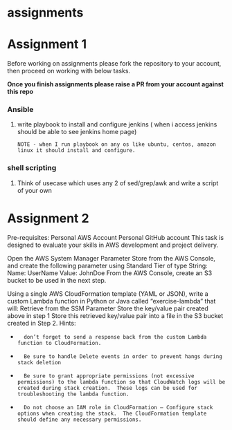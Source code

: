 # assignments

# Assignment 1
Before working on assignments please fork the repository to your account, then proceed on working with below tasks.

**Once you finish assignments please raise a PR from your account against this repo**

### Ansible
1. write playbook to install and configure jenkins ( when i access jenkins should be able to see jenkins home page)
    ```
    NOTE - when I run playbook on any os like ubuntu, centos, amazon linux it should install and configure.
    ```
### shell scripting 
1. Think of usecase which uses any 2 of sed/grep/awk and write a script of your own

# Assignment 2
Pre-requisites:
Personal AWS Account
Personal GitHub account
This task is designed to evaluate your skills in AWS development and project delivery.

Open the AWS System Manager Parameter Store from the AWS Console, and create the following parameter using Standard Tier of type String:
Name: UserName
Value: JohnDoe
From the AWS Console, create an S3 bucket to be used in the next step.

Using a single AWS CloudFormation template (YAML or JSON), write a custom Lambda function in Python or Java called “exercise-lambda” that will:
Retrieve from the SSM Parameter Store the key/value pair created above in step 1
Store this retrieved key/value pair into a file in the S3 bucket created in Step 2.
Hints:
-       don’t forget to send a response back from the custom Lambda function to CloudFormation.
-       Be sure to handle Delete events in order to prevent hangs during stack deletion
-       Be sure to grant appropriate permissions (not excessive permissions) to the lambda function so that CloudWatch logs will be created during stack creation.  These logs can be used for troubleshooting the lambda function. 
-       Do not choose an IAM role in CloudFormation – Configure stack options when creating the stack.  The CloudFormation template should define any necessary permissions.
